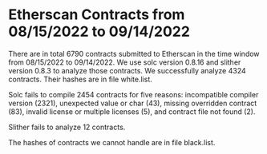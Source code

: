 # Etherscan Contracts from 08/15/2022 to 09/14/2022

There are in total 6790 contracts submitted to Etherscan in the time window from 08/15/2022 to 09/14/2022. We use solc version 0.8.16 and slither version 0.8.3 to analyze those contracts. We successfully analyze 4324 contracts. Their hashes are in file white.list. 

Solc fails to compile 2454 contracts for five reasons: incompatible compiler version (2321), unexpected value or char (43), missing overridden contract (83), invalid license or multiple licenses (5), and contract file not found (2). 

Slither fails to analyze 12 contracts. 

The hashes of contracts we cannot handle are in file black.list. 
